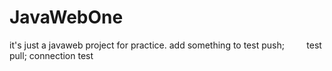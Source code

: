 # JavaWebOne
it's just a javaweb  project for practice.
add something to test push;
          test pull;
connection test


